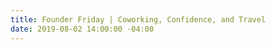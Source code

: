 ```yaml
---
title: Founder Friday | Coworking, Confidence, and Travel
date: 2019-08-02 14:00:00 -04:00
---
```


